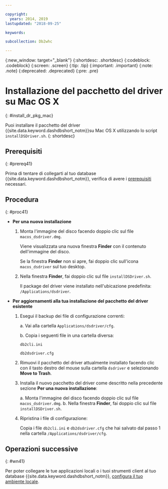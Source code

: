 ```yaml
---

copyright:
  years: 2014, 2019
lastupdated: "2018-09-25"

keywords:

subcollection: Db2whc

---
```


<!-- Attribute definitions --> 
{:new_window: target="_blank"}
{:shortdesc: .shortdesc}
{:codeblock: .codeblock}
{:screen: .screen}
{:tip: .tip}
{:important: .important}
{:note: .note}
{:deprecated: .deprecated}
{:pre: .pre}

# Installazione del pacchetto del driver su Mac OS X
{: #install_dr_pkg_mac}

Puoi installare il pacchetto del driver {{site.data.keyword.dashdbshort_notm}}su Mac OS X utilizzando lo script `installDSDriver.sh`. 
{: shortdesc}

## Prerequisiti
{: #prereq41}

Prima di tentare di collegarti al tuo database {{site.data.keyword.dashdbshort_notm}}, verifica di avere i [prerequisiti](/docs/services/Db2whc/connecting/connecting.html#prereqs) necessari.

<!-- Download the Db2 driver package for your operating system from the web console and install it. -->

## Procedura
{: #proc41}

- **Per una nuova installazione**

  1. Monta l'immagine del disco facendo doppio clic sul file `macos_dsdriver.dmg`.
   
     Viene visualizzata una nuova finestra **Finder** con il contenuto dell'immagine del disco.

     Se la finestra **Finder** non si apre, fai doppio clic sull'icona `macos_dsdriver` sul tuo desktop.
  2. Nella finestra **Finder**, fai doppio clic sul file `installDSDriver.sh`.

     Il package del driver viene installato nell'ubicazione predefinita: `/Applications/dsdriver`.

- **Per aggiornamenti alla tua installazione del pacchetto del driver esistente**

  1. Esegui il backup dei file di configurazione correnti:

     a. Vai alla cartella `Applications/dsdriver/cfg`.

     b. Copia i seguenti file in una cartella diversa: 
    
        `db2cli.ini`

        `db2dsdriver.cfg`
  2. Rimuovi il pacchetto del driver attualmente installato facendo clic con il tasto destro del mouse sulla cartella `dsdriver` e selezionando **Move to Trash**.
  3. Installa il nuovo pacchetto del driver come descritto nella precedente sezione **Per una nuova installazione**:
     
     a. Monta l'immagine del disco facendo doppio clic sul file `macos_dsdriver.dmg`.
     b. Nella finestra **Finder**, fai doppio clic sul file `installDSDriver.sh`.
  4. Ripristina i file di configurazione:

     Copia i file `db2cli.ini` e `db2dsdriver.cfg` che hai salvato dal passo 1 nella cartella `/Applications/dsdriver/cfg`.

## Operazioni successive
{: #wn41}

Per poter collegare le tue applicazioni locali o i tuoi strumenti client al tuo database {{site.data.keyword.dashdbshort_notm}}, [configura il tuo ambiente locale](/docs/services/Db2whc/connecting/driver_pkg_cfg.html).
